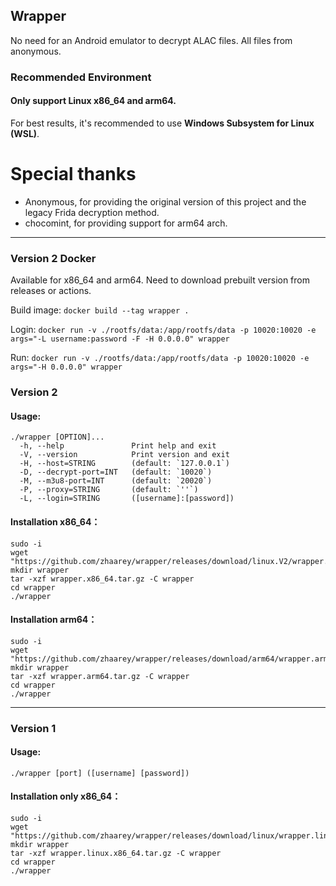 ## Wrapper

No need for an Android emulator to decrypt ALAC files. All files from anonymous.

### Recommended Environment
#### Only support Linux x86_64 and arm64.
For best results, it's recommended to use **Windows Subsystem for Linux (WSL)**.

# Special thanks
- Anonymous, for providing the original version of this project and the legacy Frida decryption method.
- chocomint, for providing support for arm64 arch.

---
### Version 2 Docker
Available for x86_64 and arm64. Need to download prebuilt version from releases or actions.

Build image: `docker build --tag wrapper .`

Login: `docker run -v ./rootfs/data:/app/rootfs/data -p 10020:10020 -e args="-L username:password -F -H 0.0.0.0" wrapper`

Run: `docker run -v ./rootfs/data:/app/rootfs/data -p 10020:10020 -e args="-H 0.0.0.0" wrapper`



### Version 2

#### Usage:
```shell
./wrapper [OPTION]...
  -h, --help               Print help and exit
  -V, --version            Print version and exit
  -H, --host=STRING        (default: `127.0.0.1`)
  -D, --decrypt-port=INT   (default: `10020`)
  -M, --m3u8-port=INT      (default: `20020`)
  -P, --proxy=STRING       (default: `''`)
  -L, --login=STRING       ([username]:[password])
```
#### Installation x86_64：
```shell
sudo -i
wget "https://github.com/zhaarey/wrapper/releases/download/linux.V2/wrapper.x86_64.tar.gz"
mkdir wrapper
tar -xzf wrapper.x86_64.tar.gz -C wrapper
cd wrapper
./wrapper
```
#### Installation arm64：
```shell
sudo -i
wget "https://github.com/zhaarey/wrapper/releases/download/arm64/wrapper.arm64.tar.gz"
mkdir wrapper
tar -xzf wrapper.arm64.tar.gz -C wrapper
cd wrapper
./wrapper
```



---
### Version 1
#### Usage:
`./wrapper [port] ([username] [password])`
#### Installation only x86_64：
```shell
sudo -i
wget "https://github.com/zhaarey/wrapper/releases/download/linux/wrapper.linux.x86_64.tar.gz"
mkdir wrapper
tar -xzf wrapper.linux.x86_64.tar.gz -C wrapper
cd wrapper
./wrapper
```
